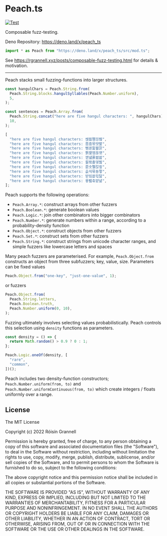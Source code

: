 # Peach.ts

[![Test](https://github.com/rgrannell1/peach.ts/actions/workflows/test.yaml/badge.svg)](https://github.com/rgrannell1/peach.ts/actions/workflows/test.yaml)

Composable fuzz-testing.

Deno Repository: <https://deno.land/x/peach_ts>

```ts
import * as Peach from "https://deno.land/x/peach_ts/src/mod.ts";
```

See <https://rgrannell.xyz/posts/composable-fuzz-testing.html> for details &
motivation.

---

Peach stacks small fuzzing-functions into larger structures.

```ts
const hangulChars = Peach.String.from(
  Peach.String.blocks.hangulSyllables(Peach.Number.uniform),
  5,
);

const sentences = Peach.Array.from(
  Peach.String.concat("here are five hangul characters: ", hangulChars),
  10,
);
```

```ts
[
  "here are five hangul characters: 쌙픪쪰낑풶",
  "here are five hangul characters: 쫌흤몪땻뻝",
  "here are five hangul characters: 뻼킏뮕휋깕",
  "here are five hangul characters: 뿱쪑멤윦꽷",
  "here are five hangul characters: 깯냷퓱됆꽖",
  "here are five hangul characters: 륋뫜촕뎆삞",
  "here are five hangul characters: 쯠솟쮈칺쿂",
  "here are five hangul characters: 춦싁뮦듕쩧",
  "here are five hangul characters: 받빔쑚끿턆",
  "here are five hangul characters: 욯뻷춖먙녊",
];
```

Peach supports the following operations:

- `Peach.Array.*`: construct arrays from other fuzzers
- `Peach.Boolean.*`: generate boolean values
- `Peach.Logic.*`: join other combinators into bigger combinators
- `Peach.Number.*`: generate numbers within a range, according to a
  probability-density function
- `Peach.Object.*`: construct objects from other fuzzers
- `Peach.Set.*`: construct sets from other fuzzers
- `Peach.String.*`: construct strings from unicode character ranges, and simple
  fuzzers like lowercase letters and spaces

Many peach fuzzers are parameterised. For example, `Peach.Object.from`
constructs an object from three subfuzzers; key, value, size. Parameters can be
fixed values

```ts
Peach.Object.from("one-key", "just-one-value", 1);
```

or fuzzers

```ts
Peach.Object.from(
  Peach.String.letters,
  Peach.Boolean.truth,
  Peach.Number.uniform(0, 10),
);
```

Fuzzing ultimately involves selecting values probabilistically. Peach controls
this selection using `density` functions as parameters.

```ts
const density = () => {
  return Math.random() > 0.9 ? 0 : 1;
};

Peach.Logic.oneOf(density, [
  "rare",
  "common",
])();
```

Peach includes two density-function constructors;
`Peach.Number.uniform(from, to)` and `Peach.Number.uniformContinuous(from, to)`
which create integers / floats uniformly over a range.

## License

The MIT License

Copyright (c) 2022 Róisín Grannell

Permission is hereby granted, free of charge, to any person obtaining a copy of
this software and associated documentation files (the "Software"), to deal in
the Software without restriction, including without limitation the rights to
use, copy, modify, merge, publish, distribute, sublicense, and/or sell copies of
the Software, and to permit persons to whom the Software is furnished to do so,
subject to the following conditions:

The above copyright notice and this permission notice shall be included in all
copies or substantial portions of the Software.

THE SOFTWARE IS PROVIDED "AS IS", WITHOUT WARRANTY OF ANY KIND, EXPRESS OR
IMPLIED, INCLUDING BUT NOT LIMITED TO THE WARRANTIES OF MERCHANTABILITY, FITNESS
FOR A PARTICULAR PURPOSE AND NONINFRINGEMENT. IN NO EVENT SHALL THE AUTHORS OR
COPYRIGHT HOLDERS BE LIABLE FOR ANY CLAIM, DAMAGES OR OTHER LIABILITY, WHETHER
IN AN ACTION OF CONTRACT, TORT OR OTHERWISE, ARISING FROM, OUT OF OR IN
CONNECTION WITH THE SOFTWARE OR THE USE OR OTHER DEALINGS IN THE SOFTWARE.

